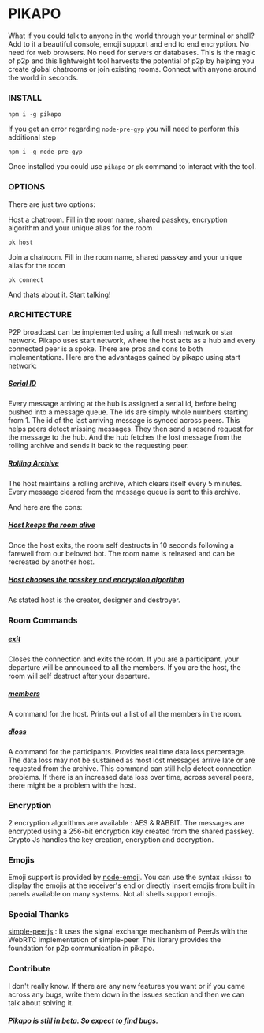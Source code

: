 # PIKAPO

What if you could talk to anyone in the world through your terminal or shell? Add to it a beautiful console, emoji support and end to end encryption. No need for web browsers. No need for servers or databases. This is the magic of p2p and this lightweight tool harvests the potential of p2p by helping you create global chatrooms or join existing rooms. Connect with anyone around the world in seconds.

### INSTALL

```
npm i -g pikapo
```

If you get an error regarding ```node-pre-gyp``` you will need to perform this additional step

```
npm i -g node-pre-gyp
```

Once installed you could use ```pikapo``` or ```pk``` command to interact with the tool.

### OPTIONS

There are just two options:

Host a chatroom. Fill in the room name, shared passkey, encryption algorithm and your unique alias for the room
```
pk host
```

Join a chatroom. Fill in the room name, shared passkey and your unique alias for the room
```
pk connect
```

And thats about it. Start talking!

### ARCHITECTURE

P2P broadcast can be implemented using a full mesh network or star network. Pikapo uses start network, where the host acts as a hub and every connected peer is a spoke. There are pros and cons to both implementations. Here are the advantages gained by pikapo using start network:

##### <ins>Serial ID</ins>
Every message arriving at the hub is assigned a serial id, before being pushed into a message queue. The ids are simply whole numbers starting from 1. The id of the last arriving message is synced across peers. This helps peers detect missing messages. They then send a resend request for the message to the hub. And the hub fetches the lost message from the rolling archive and sends it back to the requesting peer.

##### <ins>Rolling Archive</ins>
The host maintains a rolling archive, which clears itself every 5 minutes. Every message cleared from the message queue is sent to this archive.

And here are the cons:

##### <ins>Host keeps the room alive</ins>
Once the host exits, the room self destructs in 10 seconds following a farewell from our beloved bot. The room name is released and can be recreated by another host.

##### <ins>Host chooses the passkey and encryption algorithm</ins>
As stated host is the creator, designer and destroyer.

### Room Commands

##### <ins>exit</ins>
Closes the connection and exits the room. If you are a participant, your departure will be announced to all the members. If you are the host, the room will self destruct after your departure.

##### <ins>members</ins>
A command for the host. Prints out a list of all the members in the room.

##### <ins>dloss</ins>
A command for the participants. Provides real time data loss percentage. The data loss may not be sustained as most lost messages arrive late or are requested from the archive. This command can still help detect connection problems. If there is an increased data loss over time, across several peers, there might be a problem with the host.

### Encryption

2 encryption algorithms are available : AES & RABBIT. The messages are encrypted using a 256-bit encryption key created from the shared passkey. Crypto Js handles the key creation, encryption and decryption.

### Emojis

Emoji support is provided by [node-emoji](https://github.com/omnidan/node-emoji). You can use the syntax ```:kiss:``` to display the emojis at the receiver's end or directly insert emojis from built in panels available on many systems. Not all shells support emojis.

### Special Thanks

[simple-peerjs](https://github.com/nickcis/simple-peerjs) : It uses the signal exchange mechanism of PeerJs with the WebRTC implementation of simple-peer. This library provides the foundation for p2p communication in pikapo.

### Contribute

I don't really know. If there are any new features you want or if you came across any bugs, write them down in the issues section and then we can talk about solving it.

##### Pikapo is still in beta. So expect to find bugs.
